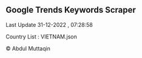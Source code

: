 

## Google Trends Keywords Scraper 
 
Last Update 31-12-2022 , 07:28:58

Country List :
VIETNAM.json



© Abdul Muttaqin 
